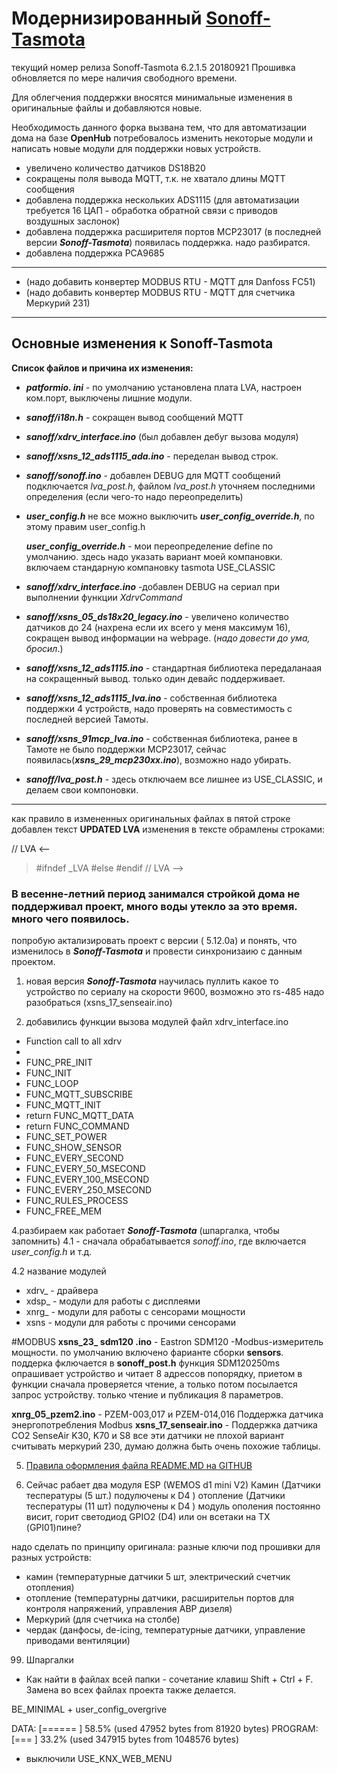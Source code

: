 # Модернизированный [Sonoff-Tasmota](https://github.com/arendst/Sonoff-Tasmota)
текущий номер релиза Sonoff-Tasmota 6.2.1.5 20180921
Прошивка обновляется по мере наличия свободного времени.

Для облегчения поддержки вносятся минимальные изменения в оригинальные файлы и добавляются новые.

Необходимость данного форка вызвана тем, что для автоматизации дома на базе **OpenHub** потребовалось изменить некоторые модули и написать новые модули для поддержки новых устройств.
* увеличено количество датчиков DS18B20
* сокращены поля вывода MQTT, т.к. не хватало длины MQTT сообщения
* добавлена поддержка нескольких ADS1115 (для автоматизации требуется 16 ЦАП - обработка обратной связи с приводов воздушных заслонок)
* добавлена поддержка расширителя портов MCP23017 (в последней версии _**Sonoff-Tasmota**_) появилась поддержка. надо разбиратся.
* добавлена поддержка PCA9685
---
* (надо добавить конвертер MODBUS RTU - MQTT для Danfoss FC51)
* (надо добавить конвертер MODBUS RTU - MQTT для счетчика Меркурий 231)

---

## Основные изменения к **Sonoff-Tasmota**

**Список файлов и причина их изменения:**

* ***patformio. ini*** - по умолчанию установлена плата   LVA, настроен ком.порт, выключены лишние модули. 

* ***sanoff/i18n.h***  	- сокращен вывод сообщений MQTT

* ***sanoff/xdrv_interface.ino***  (был добавлен дебуг вызова модуля)

*  ***sanoff/xsns_12_ads1115_ada.ino***	- переделан вывод строк.
* ***sanoff/sonoff.ino*** - добавлен DEBUG для MQTT сообщений подключается _lva_post.h_, файлом _lva_post.h_ уточняем  последними определения (если чего-то надо переопределить)

* ***user_config.h***  не все  можно выключить ***user_config_override.h***, по этому правим user_config.h

  ***user_config_override.h*** 	- мои переопределение define по умолчанию. здесь надо указать вариант моей компановки. включаем стандарную компановку tasmota USE_CLASSIC

* ***sanoff/xdrv_interface.ino*** -добавлен DEBUG на сериал при  выполнении функции _XdrvCommand_
* ***sanoff/xsns_05_ds18x20_legacy.ino*** - увеличено количество датчиков до 24 (нахрена если их всего у меня максимум 16), сокращен вывод информации на webpage. (_надо довести до ума, бросил_.)
* ***sanoff/xsns_12_ads1115.ino*** - стандартная библиотека передаланаая на сокращенный вывод. только один девайс поддерживает.
* ***sanoff/xsns_12_ads1115_lva.ino*** - собственная библиотека поддержки 4 устройств, надо проверять на совместимость с последней версией Тамоты.
* ***sanoff/xsns_91mcp_lva.ino*** - собственная библиотека, ранее в Тамоте не было поддержки MCP23017, сейчас появилась(***xsns_29_mcp230xx.ino***), возможно надо убирать.

* ***sanoff/lva_post.h*** -  здесь отключаем все лишнее из USE_CLASSIC, и делаем свои компоновки.



___
  как правило в измененных оригинальных файлах  в пятой строке добавлен текст **UPDATED LVA**
  изменения в тексте обрамлены строками:

  // LVA <--
>#ifndef \_LVA
>#else
>#endif
//  LVA  -->


### В весенне-летний период занимался стройкой дома не поддерживал проект, много воды утекло за это время. много чего появилось.

попробую актализировать проект с версии (	5.12.0a) и понять, что изменилось в _**Sonoff-Tasmota**_ и провести синхронизаию с данным проектом.


1. новая версия _**Sonoff-Tasmota**_ научилась пуллить какое то устройство по сериалу на скорости 9600, возможно это rs-485 надо разобраться (xsns_17_senseair.ino)


2. добавились функции вызова модулей файл xdrv_interface.ino

 * Function call to all xdrv
 *
 * FUNC_PRE_INIT
 * FUNC_INIT
 * FUNC_LOOP
 * FUNC_MQTT_SUBSCRIBE
 * FUNC_MQTT_INIT
 * return FUNC_MQTT_DATA
 * return FUNC_COMMAND
 * FUNC_SET_POWER
 * FUNC_SHOW_SENSOR
 * FUNC_EVERY_SECOND
 * FUNC_EVERY_50_MSECOND
 * FUNC_EVERY_100_MSECOND
 * FUNC_EVERY_250_MSECOND
 * FUNC_RULES_PROCESS
 * FUNC_FREE_MEM

4.разбираем как работает _**Sonoff-Tasmota**_ (шпаргалка, чтобы запомнить)
4.1 - сначала обрабатывается _sonoff.ino_, где включается _user_config.h_ и т.д.

4.2 название модулей 
 * xdrv_ - драйвера
 * xdsp_ - модули для работы с дисплеями
 * xnrg_ - модули для работы с сенсорами мощности
 * xsns  - модули для работы с прочими сенсорами

#MODBUS
 **xsns_23_ sdm120 .ino** - Eastron SDM120 -Modbus-измеритель мощности. по умолчанию включено фарианте сборки **sensors**. поддерка фключается в **sonoff_post.h**
функция SDM120250ms опрашивает устройство и читает 8 адрессов попорядку, приетом в функции сначала проверяется чтение, а только потом посылается запрос устройству. только чтение и публикация 8 параметров.

**xnrg_05_pzem2.ino** - PZEM-003,017 и PZEM-014,016 Поддержка датчика энергопотребления Modbus
**xsns_17_senseair.ino** - Поддержка датчика CO2 SenseAir K30, K70 и S8 
все эти датчики не плохой вариант считывать меркурий 230, думаю должна быть очень похожие таблицы.


5. [Правила оформления файла README.MD на GITHUB](http://webdesign.ru.net/article/pravila-oformleniya-fayla-readmemd-na-github.html)




7. Сейчас рабает два модуля ESP (WEMOS d1 mini V2) 
Камин  (Датчики теспературы (5 шт.) подулючены к D4 )
отопление  (Датчики теспературы (11 шт) подулючены к D4 ) модуль ополения постоянно висит, горит светодиод GPIO2 (D4) или он всетаки на ТХ (GPI01)пине?

надо сделать по принципу оригинала: разные ключи под прошивки для разных устройств:

* камин (температурные датчики 5 шт, электрический счетчик отопления)
* отопление (температурны датчики, расширительн портов для контроля напряжений, управления АВР дизеля)
* Меркурий (для счетчика на столбе)
* чердак (данфосы, de-icing, температурные датчики, управление приводами вентиляции)


99. Шпаргалки
* Как найти в файлах всей папки -  сочетание клавиш Shift + Ctrl + F. Замена во всех файлах проекта также делается.


BE_MINIMAL + user_config_overgrive

DATA:    [======    ]  58.5% (used 47952 bytes from 81920 bytes)
PROGRAM: [===       ]  33.2% (used 347915 bytes from 1048576 bytes)

+ выключили USE_KNX_WEB_MENU
